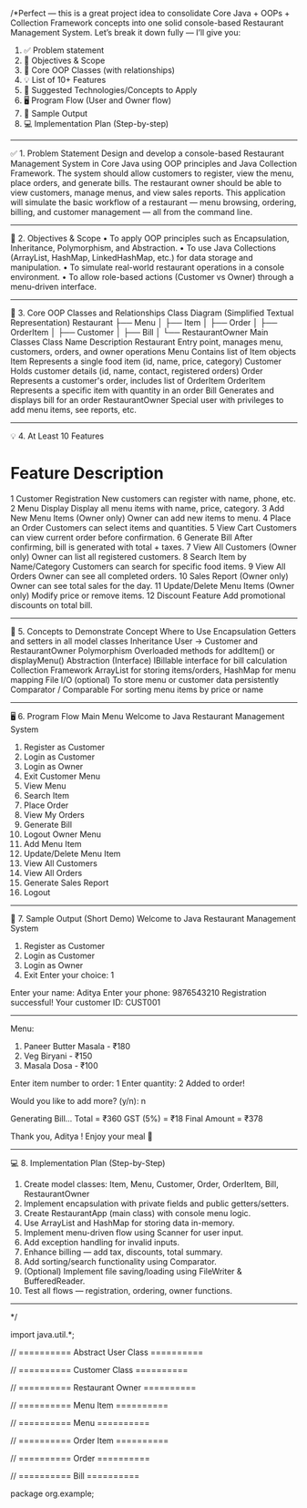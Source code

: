 /*Perfect — this is a great project idea to consolidate Core Java + OOPs + Collection Framework concepts into one solid console-based Restaurant Management System.
Let’s break it down fully — I’ll give you:
1.	✅ Problem statement
2.	🎯 Objectives & Scope
3.	🧱 Core OOP Classes (with relationships)
4.	💡 List of 10+ Features
5.	🧩 Suggested Technologies/Concepts to Apply
6.	🖥️ Program Flow (User and Owner flow)
7.	🧾 Sample Output
8.	💻 Implementation Plan (Step-by-step)
________________________________________
✅ 1. Problem Statement
Design and develop a console-based Restaurant Management System in Core Java using OOP principles and Java Collection Framework.
The system should allow customers to register, view the menu, place orders, and generate bills.
The restaurant owner should be able to view customers, manage menus, and view sales reports.
This application will simulate the basic workflow of a restaurant — menu browsing, ordering, billing, and customer management — all from the command line.
________________________________________
🎯 2. Objectives & Scope
•	To apply OOP principles such as Encapsulation, Inheritance, Polymorphism, and Abstraction.
•	To use Java Collections (ArrayList, HashMap, LinkedHashMap, etc.) for data storage and manipulation.
•	To simulate real-world restaurant operations in a console environment.
•	To allow role-based actions (Customer vs Owner) through a menu-driven interface.
________________________________________
🧱 3. Core OOP Classes and Relationships
Class Diagram (Simplified Textual Representation)
Restaurant
 ├── Menu
 │    ├── Item
 │
 ├── Order
 │    ├── OrderItem
 │
 ├── Customer
 │
 ├── Bill
 │
 └── RestaurantOwner
Main Classes
Class Name	Description
Restaurant	Entry point, manages menu, customers, orders, and owner operations
Menu	Contains list of Item objects
Item	Represents a single food item (id, name, price, category)
Customer	Holds customer details (id, name, contact, registered orders)
Order	Represents a customer's order, includes list of OrderItem
OrderItem	Represents a specific item with quantity in an order
Bill	Generates and displays bill for an order
RestaurantOwner	Special user with privileges to add menu items, see reports, etc.
________________________________________
💡 4. At Least 10 Features
#	Feature	Description
1	Customer Registration	New customers can register with name, phone, etc.
2	Menu Display	Display all menu items with name, price, category.
3	Add New Menu Items (Owner only)	Owner can add new items to menu.
4	Place an Order	Customers can select items and quantities.
5	View Cart	Customers can view current order before confirmation.
6	Generate Bill	After confirming, bill is generated with total + taxes.
7	View All Customers (Owner only)	Owner can list all registered customers.
8	Search Item by Name/Category	Customers can search for specific food items.
9	View All Orders	Owner can see all completed orders.
10	Sales Report (Owner only)	Owner can see total sales for the day.
11	Update/Delete Menu Items (Owner only)	Modify price or remove items.
12	Discount Feature	Add promotional discounts on total bill.
________________________________________
🧩 5. Concepts to Demonstrate
Concept	Where to Use
Encapsulation	Getters and setters in all model classes
Inheritance	User → Customer and RestaurantOwner
Polymorphism	Overloaded methods for addItem() or displayMenu()
Abstraction (Interface)	IBillable interface for bill calculation
Collection Framework	ArrayList for storing items/orders, HashMap for menu mapping
File I/O (optional)	To store menu or customer data persistently
Comparator / Comparable	For sorting menu items by price or name
________________________________________
🖥️ 6. Program Flow
Main Menu
Welcome to Java Restaurant Management System
1. Register as Customer
2. Login as Customer
3. Login as Owner
4. Exit
Customer Menu
1. View Menu
2. Search Item
3. Place Order
4. View My Orders
5. Generate Bill
6. Logout
Owner Menu
1. Add Menu Item
2. Update/Delete Menu Item
3. View All Customers
4. View All Orders
5. Generate Sales Report
6. Logout
________________________________________
🧾 7. Sample Output (Short Demo)
Welcome to Java Restaurant Management System
1. Register as Customer
2. Login as Customer
3. Login as Owner
4. Exit
Enter your choice: 1

Enter your name: Aditya
Enter your phone: 9876543210
Registration successful! Your customer ID: CUST001

---

Menu:
1. Paneer Butter Masala - ₹180
2. Veg Biryani - ₹150
3. Masala Dosa - ₹100

Enter item number to order: 1
Enter quantity: 2
Added to order!

Would you like to add more? (y/n): n

Generating Bill...
Total = ₹360
GST (5%) = ₹18
Final Amount = ₹378

Thank you, Aditya ! Enjoy your meal 🍴
________________________________________
💻 8. Implementation Plan (Step-by-Step)
1.	Create model classes:
Item, Menu, Customer, Order, OrderItem, Bill, RestaurantOwner
2.	Implement encapsulation with private fields and public getters/setters.
3.	Create RestaurantApp (main class) with console menu logic.
4.	Use ArrayList and HashMap for storing data in-memory.
5.	Implement menu-driven flow using Scanner for user input.
6.	Add exception handling for invalid inputs.
7.	Enhance billing — add tax, discounts, total summary.
8.	Add sorting/search functionality using Comparator.
9.	(Optional) Implement file saving/loading using FileWriter & BufferedReader.
10.	Test all flows — registration, ordering, owner functions.
________________________________________

*/

import java.util.*;

// ========== Abstract User Class ==========


// ========== Customer Class ==========


// ========== Restaurant Owner ==========


// ========== Menu Item ==========


// ========== Menu ==========


// ========== Order Item ==========


// ========== Order ==========


// ========== Bill ==========




package org.example;

